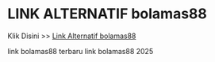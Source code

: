 # LINK ALTERNATIF bolamas88

Klik Disini >> <a href="https://linksto.pages.dev/">Link Alternatif bolamas88 </a>

link bolamas88 terbaru
link bolamas88 2025